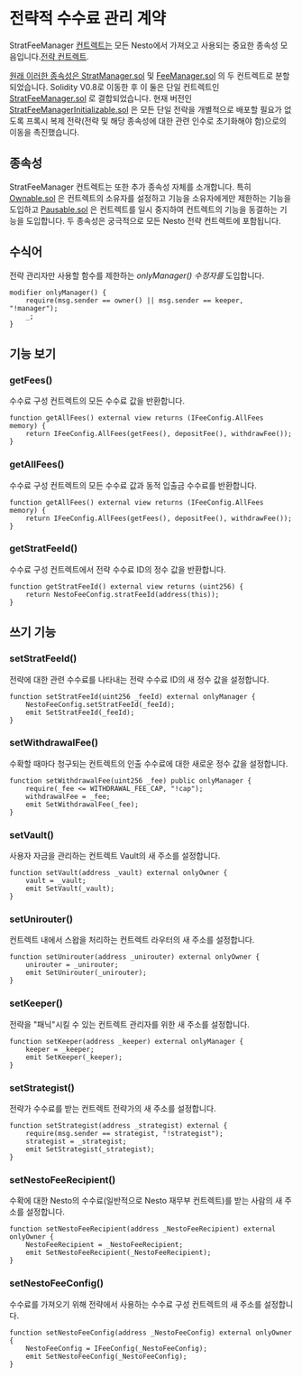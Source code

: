 # 전략적 수수료 관리 계약

StratFeeManager [컨트렉트는](https://github.com/beefyfinance/beefy-contracts/blob/master/contracts/BIFI/strategies/Common/StratFeeManagerInitializable.sol) 모든 Nesto에서 가져오고 사용되는 중요한 종속성 모음입니다.[전략 컨트렉트](https://docs.beefy.finance/developer-documentation/strategy-contract).

[원래 이러한 종속성은 StratManager.sol](https://github.com/beefyfinance/beefy-contracts/blob/master/contracts/BIFI/strategies/Common/StratManager.sol) 및 [FeeManager.sol](https://github.com/beefyfinance/beefy-contracts/blob/master/contracts/BIFI/strategies/Common/FeeManager.sol) 의 두 컨트렉트로 분할되었습니다. Solidity V0.8로 이동한 후 이 둘은 단일 컨트렉트인 [StratFeeManager.sol](https://github.com/beefyfinance/beefy-contracts/blob/master/contracts/BIFI/strategies/Common/StratFeeManager.sol) 로 결합되었습니다. 현재 버전인 [StratFeeManagerInitializable.sol](https://github.com/beefyfinance/beefy-contracts/blob/master/contracts/BIFI/strategies/Common/StratFeeManagerInitializable.sol) 은 모든 단일 전략을 개별적으로 배포할 필요가 없도록 프록시 복제 전략(전략 및 해당 종속성에 대한 관련 인수로 초기화해야 함)으로의 이동을 촉진했습니다.

## 종속성

StratFeeManager 컨트렉트는 또한 추가 종속성 자체를 소개합니다. 특히 [Ownable.sol](https://github.com/OpenZeppelin/openzeppelin-contracts/blob/master/contracts/access/Ownable.sol) 은 컨트렉트의 소유자를 설정하고 기능을 소유자에게만 제한하는 기능을 도입하고 [Pausable.sol](https://github.com/OpenZeppelin/openzeppelin-contracts/blob/master/contracts/security/Pausable.sol) 은 컨트렉트를 일시 중지하여 컨트렉트의 기능을 동결하는 기능을 도입합니다. 두 종속성은 궁극적으로 모든 Nesto 전략 컨트렉트에 포함됩니다.

## 수식어

전략 관리자만 사용할 함수를 제한하는 _onlyManager() 수정자를_ 도입합니다.

```
modifier onlyManager() {
    require(msg.sender == owner() || msg.sender == keeper, "!manager");
    _;
}
```

## 기능 보기

### getFees()

수수료 구성 컨트렉트의 모든 수수료 값을 반환합니다.

```
function getAllFees() external view returns (IFeeConfig.AllFees memory) {
    return IFeeConfig.AllFees(getFees(), depositFee(), withdrawFee());
}
```

### getAllFees()

수수료 구성 컨트렉트의 모든 수수료 값과 동적 입출금 수수료를 반환합니다.

```
function getAllFees() external view returns (IFeeConfig.AllFees memory) {
    return IFeeConfig.AllFees(getFees(), depositFee(), withdrawFee());
}
```

### getStratFeeId()

수수료 구성 컨트렉트에서 전략 수수료 ID의 정수 값을 반환합니다.

```
function getStratFeeId() external view returns (uint256) {
    return NestoFeeConfig.stratFeeId(address(this));
}
```

## 쓰기 기능

### setStratFeeId()

전략에 대한 관련 수수료를 나타내는 전략 수수료 ID의 새 정수 값을 설정합니다.

```
function setStratFeeId(uint256 _feeId) external onlyManager {
    NestoFeeConfig.setStratFeeId(_feeId);
    emit SetStratFeeId(_feeId);
}
```

### setWithdrawalFee()

수확할 때마다 청구되는 컨트렉트의 인출 수수료에 대한 새로운 정수 값을 설정합니다.

```
function setWithdrawalFee(uint256 _fee) public onlyManager {
    require(_fee <= WITHDRAWAL_FEE_CAP, "!cap");
    withdrawalFee = _fee;
    emit SetWithdrawalFee(_fee);
}
```

### setVault()

사용자 자금을 관리하는 컨트렉트 Vault의 새 주소를 설정합니다.

```
function setVault(address _vault) external onlyOwner {
    vault = _vault;
    emit SetVault(_vault);
}
```

### setUnirouter()

컨트렉트 내에서 스왑을 처리하는 컨트렉트 라우터의 새 주소를 설정합니다.

```
function setUnirouter(address _unirouter) external onlyOwner {
    unirouter = _unirouter;
    emit SetUnirouter(_unirouter);
}
```

### setKeeper()

전략을 "패닉"시킬 수 있는 컨트렉트 관리자를 위한 새 주소를 설정합니다.

```
function setKeeper(address _keeper) external onlyManager {
    keeper = _keeper;
    emit SetKeeper(_keeper);
}
```

### setStrategist()

전략가 수수료를 받는 컨트렉트 전략가의 새 주소를 설정합니다.

```
function setStrategist(address _strategist) external {
    require(msg.sender == strategist, "!strategist");
    strategist = _strategist;
    emit SetStrategist(_strategist);
}
```

### setNestoFeeRecipient()

수확에 대한 Nesto의 수수료(일반적으로 Nesto 재무부 컨트렉트)를 받는 사람의 새 주소를 설정합니다.

```
function setNestoFeeRecipient(address _NestoFeeRecipient) external onlyOwner {
    NestoFeeRecipient = _NestoFeeRecipient;
    emit SetNestoFeeRecipient(_NestoFeeRecipient);
}
```

### setNestoFeeConfig()

수수료를 가져오기 위해 전략에서 사용하는 수수료 구성 컨트렉트의 새 주소를 설정합니다.

```
function setNestoFeeConfig(address _NestoFeeConfig) external onlyOwner {
    NestoFeeConfig = IFeeConfig(_NestoFeeConfig);
    emit SetNestoFeeConfig(_NestoFeeConfig);
}
```
